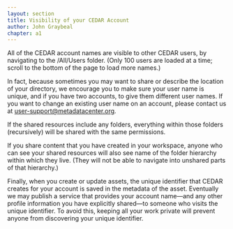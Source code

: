 ```yaml
---
layout: section
title: Visibility of your CEDAR Account
author: John Graybeal
chapter: a1
---
```


All of the CEDAR account names are visible to other CEDAR users, by navigating to the /All/Users folder. (Only 100 users are loaded at a time; scroll to the bottom of the page to load more names.)

In fact, because sometimes you may want to share or describe the location of your directory, we encourage you to make sure your user name is unique, and if you have two accounts, to give them different user names. If you want to change an existing user name on an account, please contact us at user-support@metadatacenter.org.

If the shared resources include any folders, everything within those folders (recursively) will be shared with the same permissions.

If you share content that you have created in your workspace, anyone who can see your shared resources will also see name of the folder hierarchy within which they live. (They will not be able to navigate into unshared parts of that hierarchy.) 

Finally, when you create or update assets, the unique identifier that CEDAR creates for your account is saved in the metadata of the asset. Eventually we may publish a service that provides your account name—and any other profile information you have explicitly shared—to someone who visits the unique identifier. To avoid this, keeping all your work private will prevent anyone from discovering your unique identifier.
